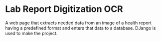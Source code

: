 # Lab Report Digitization OCR
A web page that extracts needed data from an image of a health report having a predefined format and enters that data to a database. DJango is used to make the project.

